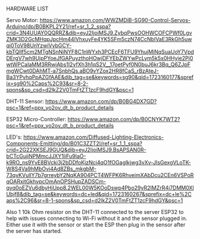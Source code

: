 HARDWARE LIST

Servo Motor:
https://www.amazon.com/WWZMDiB-SG90-Control-Servos-Arduino/dp/B0BKPL2Y21/ref=sr_1_2_sspa?crid=3N4UUAY0QQRRZ&dib=eyJ2IjoiMSJ9.ZybqPwsOOHWCOFCPWf0LgvZMK3D2GcMHqpJpcHm44lVhxuyFe4YK5SFm5czN74CcNbIVaE3RkGh5uwqi0ToV98UnYzwiVybGCY-kbTQllf5cm2MTgNSnNiNYF8C1nWYxh3PCEcF6TFU9YhujMiNqSuaUoY7VpdDErgV7wh9UjpPYoeJfGAPuyzthoHOwjDFYEbZWYwPcLym5k5x0HHyje2Pj0wtWPCaIaMM3RRwjAbs1l2vfXh3h1qS2V__17oetPyf0N0buJ6kr3Bq_Q6ZJpFmgWCwt0DAhMT-a7SnbhQs.aBO9vYZox2HR8fCaS_rBzAteJ-Ba3YPvhqPpAZGfAAE&dib_tag=se&keywords=sg90&qid=1723160177&sprefix=sg90%2Caps%2C93&sr=8-2-spons&sp_csd=d2lkZ2V0TmFtZT1zcF9hdGY&psc=1

DHT-11 Sensor:
https://www.amazon.com/dp/B0BG4DX7GD?psc=1&ref=ppx_yo2ov_dt_b_product_details

ESP32 Micro-Controller:
https://www.amazon.com/dp/B0CNYK7WT2?psc=1&ref=ppx_yo2ov_dt_b_product_details

LED's:
https://www.amazon.com/Diffused-Lighting-Electronics-Components-Emitting/dp/B01C3ZZT2I/ref=sr_1_1_sspa?crid=2G22XKSEJ9GUQ&dib=eyJ2IjoiMSJ9.BsAPSAN0R-bCTcGujiNPMmcJJXY1IiFu9laO-k9RO_ns9YvE8BVcki3j2bDDfoKjzNci4qO1fOGaglkjwg3vXv-JIsGexgVLoTK-W8S4Va9hMbOvi4Ad8ZBs_mkgbM-73qyKVullY7b7grreybY2NqKA904PCT4WFPK6RhveimXAbDcu2CEn6VSPoRqOARxitGkhvpcOmAnOPSHupZADSCm-qyq0oEZVu6dbyHiUpp8.2WEL00W5KOoDswp4Pbo29yR2IMZrR4j7DMM0XlUbjf8&dib_tag=se&keywords=dc+led&qid=1723160267&sprefix=dc+le%2Caps%2C96&sr=8-1-spons&sp_csd=d2lkZ2V0TmFtZT1zcF9hdGY&psc=1

Also 1 10k Ohm resistor on the DHT-11 connected to the server ESP32 to help with issues connecting to Wi-Fi without it and the sensor plugged in. Either use it with the sensor or start the ESP then plug in the sensor after the server has started. 
